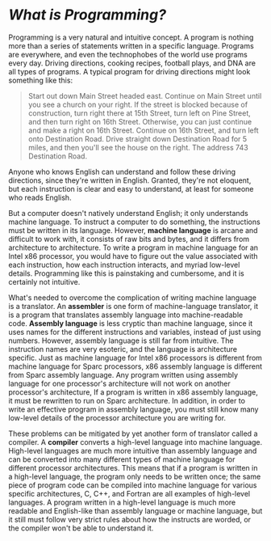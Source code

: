 # *__What is Programming?__*

Programming is a very natural and intuitive concept. A program is nothing more than a series of statements written in a specific language. Programs are everywhere, and even the technophobes of the world use programs every day. Driving directions, cooking recipes, football plays, and DNA are all types of programs. A typical program for driving directions might look something like this:

> Start out down Main Street headed east. Continue on Main Street until you see a church on your right. If the street is blocked because of construction, turn right there at 15th Street, turn left on Pine Street, and then turn right on 16th Street. Otherwise, you can just continue and make a right on 16th Street. Continue on 16th Street, and turn left onto Destination Road. Drive straight down Destination Road for 5 miles, and then you'll see the house on the right. The address 743 Destination Road.

Anyone who knows English can understand and follow these driving directions, since they're written in English. Granted, they're not eloquent, but each instruction is clear and easy to understand, at least for someone who reads English.

But a computer doesn't natively understand English; it only understands machine language. To instruct a computer to do something, the instructions must be written in its language. However, __machine language__ is arcane and difficult to work with, it consists of raw bits and bytes, and it differs from architecture to architecture. To write a program in machine language for an Intel x86 processor, you would have to figure out the value associated with each instruction, how each instruction interacts, and myriad low-level details. Programming like this is painstaking and cumbersome, and it is certainly not intuitive.

What's needed to overcome the complication of writing machine language is a translator. An __assembler__ is one form of machine-language translator, it is a program that translates assembly language into machine-readable code. __Assembly language__ is less cryptic than machine language, since it uses names for the different instructions and variables, instead of just using numbers. However, assembly language is still far from intuitive. The instruction names are very esoteric, and the language is architecture specific. Just as machine language for Intel x86 processors is different from machine language for Sparc processors, x86 assembly language is different from Sparc assembly language. Any program written using assembly language for one processor's architecture will not work on another processor's architecture, If a program is written in x86 assembly language, it must be rewritten to run on Sparc architecture. In addition, in order to write an effective program in assembly language, you must still know many low-level details of the processor architecture you are writing for.

These problems can be mitigated by yet another form of translator called a compiler. A __compiler__ converts a high-level language into machine language. High-level languages are much more intuitive than assembly language and can be converted into many different types of machine language for different processor architectures. This means that if a program is written in a high-level language, the program only needs to be written once; the same piece of program code can be compiled into machine language for various specific architectures, C, C++, and Fortran are all examples of high-level languages. A program written in a high-level language is much more readable and English-like than assembly language or machine language, but it still must follow very strict rules about how the instructs are worded, or the compiler won't be able to understand it.